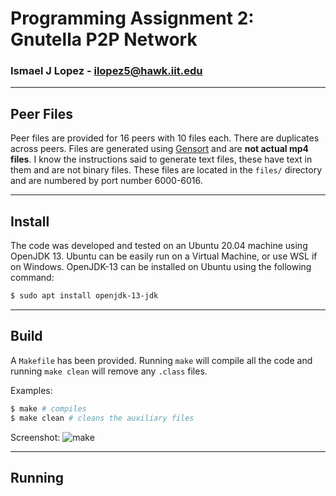 # Programming Assignment 2: Gnutella P2P Network

### Ismael J Lopez - ilopez5@hawk.iit.edu

---

## Peer Files
Peer files are provided for 16 peers with 10 files each. There are duplicates
across peers. Files are generated using [Gensort](http://www.ordinal.com/gensort.html)
and are **not actual mp4 files**. I know the instructions said to generate
text files, these have text in them and are not binary files. These files are
located in the `files/` directory and are numbered by port number 6000-6016.

---

## Install
The code was developed and tested on an Ubuntu 20.04 machine using OpenJDK 13.
Ubuntu can be easily run on a Virtual Machine, or use WSL if on Windows.
OpenJDK-13 can be installed on Ubuntu using the following command:
```bash
$ sudo apt install openjdk-13-jdk
```

---

## Build
A `Makefile` has been provided. Running `make` will compile all the code and
running `make clean` will remove any `.class` files.

Examples:
```bash
$ make # compiles
$ make clean # cleans the auxiliary files
```

Screenshot:
![make](#)

---

## Running